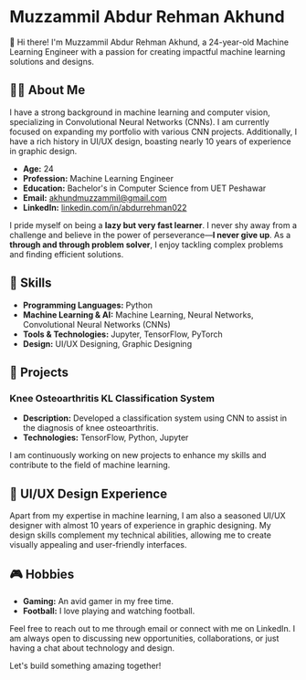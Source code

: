 # Muzzammil Abdur Rehman Akhund

👋 Hi there! I'm Muzzammil Abdur Rehman Akhund, a 24-year-old Machine Learning Engineer with a passion for creating impactful machine learning solutions and designs. 

## 👨‍💻 About Me

I have a strong background in machine learning and computer vision, specializing in Convolutional Neural Networks (CNNs). I am currently focused on expanding my portfolio with various CNN projects. Additionally, I have a rich history in UI/UX design, boasting nearly 10 years of experience in graphic design.

- **Age:** 24
- **Profession:** Machine Learning Engineer
- **Education:** Bachelor's in Computer Science from UET Peshawar
- **Email:** akhundmuzzammil@gmail.com
- **LinkedIn:** [linkedin.com/in/abdurrehman022](https://www.linkedin.com/in/abdurrehman022)

I pride myself on being a **lazy but very fast learner**. I never shy away from a challenge and believe in the power of perseverance—**I never give up**. As a **through and through problem solver**, I enjoy tackling complex problems and finding efficient solutions.

## 🔧 Skills

- **Programming Languages:** Python
- **Machine Learning & AI:** Machine Learning, Neural Networks, Convolutional Neural Networks (CNNs)
- **Tools & Technologies:** Jupyter, TensorFlow, PyTorch
- **Design:** UI/UX Designing, Graphic Designing

## 🌟 Projects

### Knee Osteoarthritis KL Classification System
- **Description:** Developed a classification system using CNN to assist in the diagnosis of knee osteoarthritis.
- **Technologies:** TensorFlow, Python, Jupyter

I am continuously working on new projects to enhance my skills and contribute to the field of machine learning.

## 🎨 UI/UX Design Experience

Apart from my expertise in machine learning, I am also a seasoned UI/UX designer with almost 10 years of experience in graphic designing. My design skills complement my technical abilities, allowing me to create visually appealing and user-friendly interfaces.

## 🎮 Hobbies

- **Gaming:** An avid gamer in my free time.
- **Football:** I love playing and watching football.

Feel free to reach out to me through email or connect with me on LinkedIn. I am always open to discussing new opportunities, collaborations, or just having a chat about technology and design.

Let's build something amazing together!

